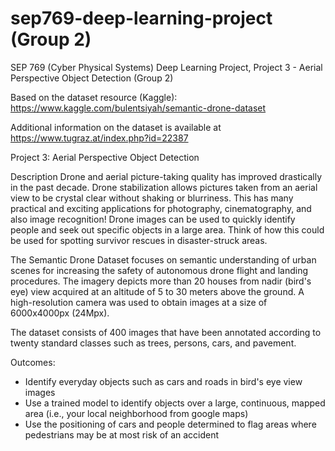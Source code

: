 # sep769-deep-learning-project (Group 2)
SEP 769 (Cyber Physical Systems) Deep Learning Project, Project 3 - Aerial Perspective Object Detection (Group 2)

Based on the dataset resource (Kaggle): https://www.kaggle.com/bulentsiyah/semantic-drone-dataset

Additional information on the dataset is available at https://www.tugraz.at/index.php?id=22387



Project 3: Aerial Perspective Object Detection

Description
Drone and aerial picture-taking quality has improved drastically in the past decade. Drone stabilization allows pictures taken from an aerial view to be crystal clear without shaking or blurriness. This has many practical and exciting applications for photography, cinematography, and also image recognition! Drone images can be used to quickly identify people and seek out specific objects in a large area. Think of how this could be used for spotting survivor rescues in disaster-struck areas.

The Semantic Drone Dataset focuses on semantic understanding of urban scenes for increasing the safety of autonomous drone flight and landing procedures. The imagery depicts more than 20 houses from nadir (bird's eye) view acquired at an altitude of 5 to 30 meters above the ground. A high-resolution camera was used to obtain images at a size of 6000x4000px (24Mpx).

The dataset consists of 400 images that have been annotated according to twenty standard classes such as trees, persons, cars, and pavement.


Outcomes:

- Identify everyday objects such as cars and roads in bird's eye view images
- Use a trained model to identify objects over a large, continuous, mapped area (i.e., your local neighborhood from google maps)
- Use the positioning of cars and people determined to flag areas where pedestrians may be at most risk of an accident
